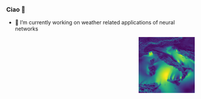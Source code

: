### Ciao 🌱
- 🔭 I’m currently working on weather related applications of neural networks
<p align="right">
  <img src="https://github.com/fmerizzi/fmerizzi/blob/main/myimage.gif" width="150" title="hover text">
</p>

<!--
**fmerizzi/fmerizzi** is a ✨ _special_ ✨ repository because its `README.md` (this file) appears on your GitHub profile.

Here are some ideas to get you started:

- 🔭 I’m currently working on ...
- 🌱 I’m currently learning ...
- 👯 I’m looking to collaborate on ...
- 🤔 I’m looking for help with ...
- 💬 Ask me about ...
- 📫 How to reach me: ...
- 😄 Pronouns: ...
- ⚡ Fun fact: ...
-->
